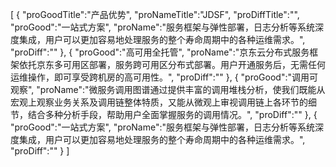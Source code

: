 [
	{
		"proGoodTitle":"产品优势",
		"proNameTitle":"JDSF",
		"proDiffTitle":"",
		"proGood":"一站式方案",
		"proName":"服务框架与弹性部署，日志分析等系统深度集成，用户可以更加容易地处理服务的整个寿命周期中的各种运维需求。",
		"proDiff":""
	},
	{
		"proGood":"高可用全托管",
		"proName":"京东云分布式服务框架依托京东多可用区部署，服务跨可用区分布式部署。用户开通服务后，无需任何运维操作，即可享受跨机房的高可用性。",
		"proDiff":""
	},
	{
		"proGood":"调用可观察",
		"proName":"微服务调用图谱通过提供丰富的调用堆栈分析，使我们既能从宏观上观察业务关系及调用链整体特质，又能从微观上审视调用链上各环节的细节，结合多种分析手段，帮助用户全面掌握服务的调用情况。",
		"proDiff":""
	},
	{
		"proGood":"一站式方案",
		"proName":"服务框架与弹性部署，日志分析等系统深度集成，用户可以更加容易地处理服务的整个寿命周期中的各种运维需求。",
		"proDiff":""
	}
]
